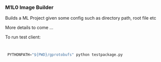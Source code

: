 ### M1L0 Image Builder

Builds a ML Project given some config such as directory path, root file etc

More details to come ...


To run test client:
```python


 PYTHONPATH="${PWD}/gprotobufs" python testpackage.py 
 
```